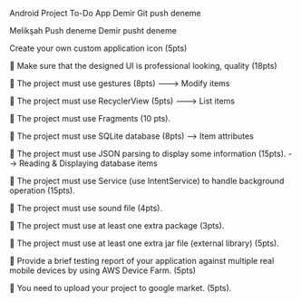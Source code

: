 Android Project To-Do App
Demir Git push deneme

Melikşah Push deneme
Demir pusht deneme

Create your own custom application icon (5pts)

 Make sure that the designed UI is professional looking, quality (18pts)

 The project must use gestures (8pts) ---> Modify items

 The project must use RecyclerView (5pts) ---> List items

 The project must use Fragments (10 pts).

 The project must use SQLite database (8pts) --> Item attributes

 The project must use JSON parsing to display some information (15pts). --> Reading & Displaying database items

 The project must use Service (use IntentService) to handle background operation (15pts).

 The project must use sound file (4pts).

 The project must use at least one extra package (3pts).

 The project must use at least one extra jar file (external library) (5pts).

 Provide a brief testing report of your application against multiple real mobile devices by
using AWS Device Farm.  (5pts)

 You need to upload your project to google market. (5pts).